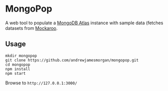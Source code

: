 # MongoPop

A web tool to populate a [MongoDB Atlas](https://cloud.mongo.com) instance with sample data (fetches datasets from [Mockaroo](https://www.mockaroo.com).

## Usage

```
mkdir mongopop
git clone https://github.com/andrewjamesmorgan/mongopop.git
cd mongopop
npm install
npm start
```

Browse to `http://127.0.0.1:3000/`

